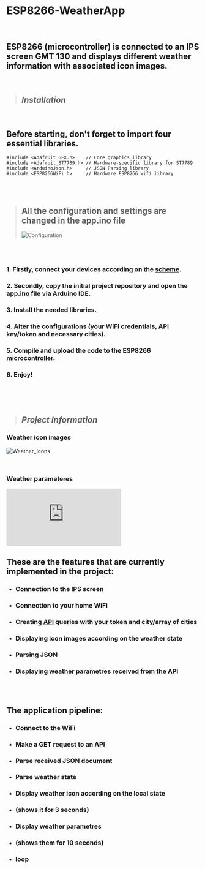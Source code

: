 # ESP8266-WeatherApp

<br>

## ESP8266 (microcontroller) is connected to an IPS screen GMT 130 and displays different weather information with associated icon images.

<br>

> ## _Installation_

<br>

## Before starting, don't forget to import four essential libraries.
````
#include <Adafruit_GFX.h>    // Core graphics library
#include <Adafruit_ST7789.h> // Hardware-specific library for ST7789
#include <ArduinoJson.h>     // JSON Parsing library
#include <ESP8266WiFi.h>     // Hardware ESP8266 wifi library
````

<br><br>
> ## All the configuration and settings are changed in the **app.ino** file
> ![Configuration](https://i.ibb.co/QPt9vwG/settings.png)

<br><br>

### 1. Firstly, connect your devices according on the [scheme](https://github.com/423locked/GMT130-ESP8266).
### 2. Secondly, copy the initial project repository and open the app.ino file via Arduino IDE.
### 3. Install the needed libraries.
### 4. Alter the configurations (your WiFi credentials, [API](https://openweathermap.org/api) key/token and necessary cities).
### 5. Compile and upload the code to the ESP8266 microcontroller.
### 6. Enjoy!

<br>
<br>
<br>

> ## _Project Information_

### Weather icon images
![Weather_Icons](https://i.ibb.co/9N5nxtF/icons.pg)

<br>

### Weather parameteres
![Weather_Parameters](https://i.ibb.co/hsWQvJh/Params.p)

## These are the features that are currently implemented in the project:
* ### Connection to the IPS screen
* ### Connection to your home WiFi
* ### Creating [API](https://openweathermap.org/api) queries with your token and city/array of cities
* ### Displaying icon images according on the weather state
* ### Parsing JSON
* ### Displaying weather parametres received from the API

<br><br>

## The application pipeline:
* ### Connect to the WiFi
* ### Make a GET request to an API
* ### Parse received JSON document
* ### Parse weather state
* ### Display weather icon according on the local state
* ### (shows it for 3 seconds)
* ### Display weather parametres
* ### (shows them for 10 seconds)
* ### loop


<br><br>


